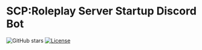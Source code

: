 # SCP:Roleplay Server Startup Discord Bot
![GitHub stars](https://img.shields.io/github/stars/zompazy/scp-roleplay-server-startup-discord-bot?style=social) [![License](https://img.shields.io/badge/License--VROSL-1.2-purple?style=flat-square)](LICENSE)


